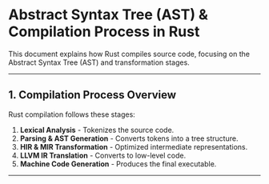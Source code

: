 # Abstract Syntax Tree (AST) & Compilation Process in Rust

This document explains how Rust compiles source code, focusing on the Abstract Syntax Tree (AST) and transformation stages.

---

## 1. Compilation Process Overview
Rust compilation follows these stages:

1. **Lexical Analysis** - Tokenizes the source code.
2. **Parsing & AST Generation** - Converts tokens into a tree structure.
3. **HIR & MIR Transformation** - Optimized intermediate representations.
4. **LLVM IR Translation** - Converts to low-level code.
5. **Machine Code Generation** - Produces the final executable.

---
